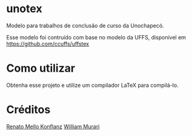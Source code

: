 # unotex

Modelo para trabalhos de conclusão de curso da Unochapecó.

Esse modelo foi contruído com base no modelo da UFFS, disponível em https://github.com/ccuffs/uffstex

# Como utilizar

Obtenha esse projeto e utilize um compilador LaTeX para compilá-lo.

# Créditos

[Renato Mello Konflanz](https://github.com/Eranot)
[William Murari](https://github.com/williammu6)